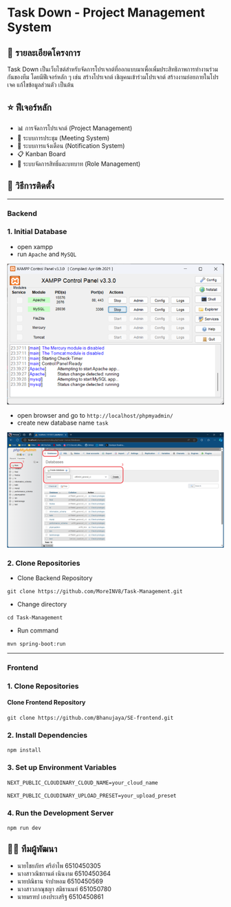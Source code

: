 # Task Down - Project Management System
## 📝 รายละเอียดโครงการ
Task Down เป็นเว็บไซต์สำหรับจัดการโปรเจกต์ที่ออกแบบมาเพื่อเพิ่มประสิทธิภาพการทำงานร่วมกันของทีม โดยมีฟีเจอร์หลัก ๆ เช่น สร้างโปรเจกต์ เชิญคนเข้าร่วมโปรเจกต์ สร้างงานย่อยภายในโปรเจค แก้ไขข้อมูลส่วนตัว เป็นต้น
## ⭐ ฟีเจอร์หลัก
- 📊 การจัดการโปรเจกต์ (Project Management)
- 🤝 ระบบการประชุม (Meeting System)
- 🔔 ระบบการแจ้งเตือน (Notification System)
- 📋 Kanban Board
- 👥 ระบบจัดการสิทธิ์และบทบาท (Role Management)
## 🚀 วิธีการติดตั้ง

---

### Backend

### 1. Initial Database
- open xampp
- run `Apache` and `MySQL`

![xampp](/img/xampp.png)

- open browser and go to `http://localhost/phpmyadmin/`
- create new database name `task`

![create the database](/img/create-database.png)


### 2. Clone Repositories

- Clone Backend Repository
```
git clone https://github.com/MoreINV8/Task-Management.git
```
- Change directory
```
cd Task-Management
```
- Run command
```
mvn spring-boot:run
```

---

### Frontend

### 1. Clone Repositories

#### Clone Frontend Repository
```
git clone https://github.com/Bhanujaya/SE-frontend.git
```
### 2. Install Dependencies
```
npm install 
```

### 3. Set up Environment Variables
```
NEXT_PUBLIC_CLOUDINARY_CLOUD_NAME=your_cloud_name
```
```
NEXT_PUBLIC_CLOUDINARY_UPLOAD_PRESET=your_upload_preset
```
### 4. Run the Development Server
```
npm run dev
```

## 👨‍💻 ทีมผู้พัฒนา
- นายไชยภัทร ศรีอำไพ 6510450305
- นางสาวณิชกานต์ เนินงาม 6510450364
- นายปณิธาน จำปาหอม 6510450569
- นางสาวภาณุชญา สมิธานนท์ 651050780
- นายมรฑป เฮงประเสริฐ 6510450861